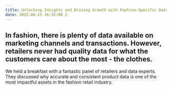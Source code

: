```yaml
---
title: Unlocking Insights and Driving Growth with Fashion-Specific Data
date: 2022-06-15 16:35:00 Z
---
```


## In fashion, there is plenty of data available on marketing channels and transactions. However, retailers never had quality data for what the customers care about the most - the clothes. 

We held a breakfast with a fantastic panel of retailers and data experts. They discussed why accurate and consistent product data is one of the most impactful assets in the fashion retail industry.